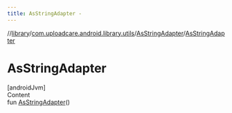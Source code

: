 ```yaml
---
title: AsStringAdapter -
---
```

//[library](../../index.md)/[com.uploadcare.android.library.utils](../index.md)/[AsStringAdapter](index.md)/[AsStringAdapter](-as-string-adapter.md)



# AsStringAdapter  
[androidJvm]  
Content  
fun [AsStringAdapter](-as-string-adapter.md)()  



